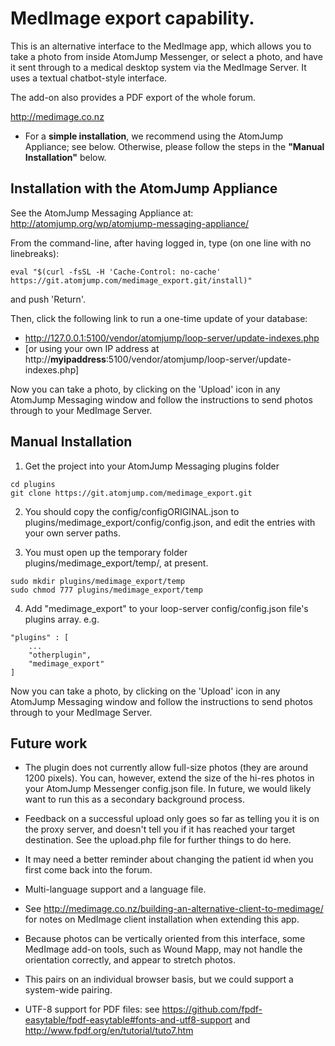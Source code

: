 # MedImage export capability.

This is an alternative interface to the MedImage app, which allows you to take a photo from inside AtomJump Messenger, or select a photo, and have it sent through to a medical desktop system via the MedImage Server. It uses a textual chatbot-style interface.

The add-on also provides a PDF export of the whole forum.

http://medimage.co.nz


* For a __simple installation__, we recommend using the AtomJump Appliance; see below. Otherwise, please follow the steps in the __"Manual Installation"__ below.


## Installation with the AtomJump Appliance

See the AtomJump Messaging Appliance at: http://atomjump.org/wp/atomjump-messaging-appliance/

From the command-line, after having logged in, type (on one line with no linebreaks):

``eval "$(curl -fsSL -H 'Cache-Control: no-cache' https://git.atomjump.com/medimage_export.git/install)"``



and push 'Return'.

Then, click the following link to run a one-time update of your database:
* http://127.0.0.1:5100/vendor/atomjump/loop-server/update-indexes.php
* [or using your own IP address at http://__myipaddress__:5100/vendor/atomjump/loop-server/update-indexes.php]

Now you can take a photo, by clicking on the 'Upload' icon in any AtomJump Messaging window and follow the instructions to send photos through to your MedImage Server.



## Manual Installation


1. Get the project into your AtomJump Messaging plugins folder

```
cd plugins
git clone https://git.atomjump.com/medimage_export.git
```

2. You should copy the config/configORIGINAL.json to plugins/medimage_export/config/config.json, and edit the entries with your own server paths.

3. You must open up the temporary folder plugins/medimage_export/temp/, at present.

```
sudo mkdir plugins/medimage_export/temp
sudo chmod 777 plugins/medimage_export/temp
``` 

4. Add "medimage_export" to your loop-server config/config.json file's plugins array. e.g.

```
"plugins" : [
	...
	"otherplugin",
	"medimage_export"
]
```

Now you can take a photo, by clicking on the 'Upload' icon in any AtomJump Messaging window and follow the instructions to send photos through to your MedImage Server.



## Future work

* The plugin does not currently allow full-size photos (they are around 1200 pixels). You can, however, extend the size of the hi-res photos in your AtomJump Messenger config.json file. In future, we would likely want to run this as a secondary background process.

* Feedback on a successful upload only goes so far as telling you it is on the proxy server, and doesn't tell you if it has reached your target destination. See the upload.php file for further things to do here.

* It may need a better reminder about changing the patient id when you first come back into the forum.

* Multi-language support and a language file.

* See http://medimage.co.nz/building-an-alternative-client-to-medimage/ for notes on MedImage client installation when extending this app.

* Because photos can be vertically oriented from this interface, some MedImage add-on tools, such as Wound Mapp, may not handle the orientation correctly, and appear to stretch photos.

* This pairs on an individual browser basis, but we could support a system-wide pairing.

* UTF-8 support for PDF files: see https://github.com/fpdf-easytable/fpdf-easytable#fonts-and-utf8-support and http://www.fpdf.org/en/tutorial/tuto7.htm
